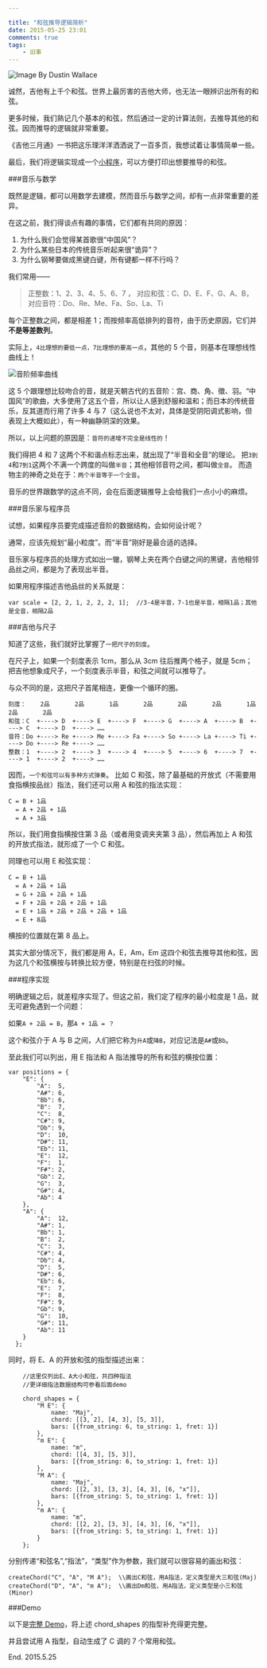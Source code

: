 ```yaml
---

title: "和弦推导逻辑简析"
date: 2015-05-25 23:01
comments: true
tags: 
	- 旧事 
---
```


![Image By Dustin Wallace](/assets/blogImg/chord1.jpg)

诚然，吉他有上千个和弦。世界上最厉害的吉他大师，也无法一眼辨识出所有的和弦。

更多时候，我们熟记几个基本的和弦，然后通过一定的计算法则，去推导其他的和弦。因而推导的逻辑就非常重要。

《吉他三月通》一书把这乐理洋洋洒洒说了一百多页，我想试着让事情简单一些。

最后，我们将逻辑实现成一个[小程序](/assets/demo/chord/index.html)，可以方便打印出想要推导的和弦。

###音乐与数学

既然是逻辑，都可以用数学去建模，然而音乐与数学之间，却有一点非常重要的差异。

在这之前，我们得谈点有趣的事情，它们都有共同的原因：

1. 为什么我们会觉得某首歌很“中国风”？
2. 为什么某些日本的传统音乐听起来很“诡异”？
3. 为什么钢琴要做成黑键白键，所有键都一样不行吗？

<!--more-->

我们常用——

> 正整数：1、2、3、4、5、6、7 ，
> 对应和弦：C、D、E、F、G、A、B，
> 对应音符：Do、Re、Me、Fa、So、La、Ti

每个正整数之间，都是相差 1；而按频率高低排列的音符，由于历史原因，它们并**不是等差数列**。

实际上，`4比理想的要低一点，7比理想的要高一点`，其他的 5 个音，则基本在理想线性曲线上！

![音阶频率曲线](/assets/blogImg/chord2.png)

这 5 个跟理想比较吻合的音，就是天朝古代的五音阶：宫、商、角、徵、羽。“中国风”的歌曲，大多使用了这五个音，所以让人感到舒服和温和；而日本的传统音乐，反其道而行用了许多 4 与 7（这么说也不太对，具体是受阴阳调式影响，但表现上大概如此），有一种幽静阴深的效果。

所以，以上问题的原因是：`音符的递增不完全是线性的`！

我们得把 4 和 7 这两个不和谐点标志出来，就出现了“半音和全音”的理论。
把`3到4`和`7到1`这两个不满一个跨度的叫做`半音`；其他相邻音符之间，都叫做`全音`。
而造物主的神奇之处在于：`两个半音等于一个全音`。

音乐的世界跟数学的这点不同，会在后面逻辑推导上会给我们一点小小的麻烦。

###音乐家与程序员

试想，如果程序员要完成描述音阶的数据结构，会如何设计呢？

通常，应该先规划“最小粒度”。而“半音”刚好是最合适的选择。

音乐家与程序员的处理方式如出一辙，钢琴上夹在两个白键之间的黑键，吉他相邻品丝之间，都是为了表现出半音。

如果用程序描述吉他品丝的关系就是：

```
var scale = [2, 2, 1, 2, 2, 2, 1];  //3-4是半音，7-1也是半音，相隔1品；其他是全音，相隔2品
```

###吉他与尺子

知道了这些，我们就好比掌握了`一把尺子的刻度`。

在尺子上，如果一个刻度表示 1cm，那么从 3cm 往后推两个格子，就是 5cm；
把吉他想象成尺子，一个刻度表示半音，和弦之间就可以推导了。

与众不同的是，这把尺子首尾相连，更像一个循环的圈。

```
刻度：    2品       2品       1品       2品       2品       2品       1品       2品       2品
和弦：C  +----> D  +----> E  +----> F  +----> G  +----> A  +----> B  +----> C  +----> D  +----> ……
音符：Do +----> Re +----> Me +----> Fa +----> So +----> La +----> Ti +----> Do +----> Re +----> ……
整数：1  +----> 2  +----> 3  +----> 4  +----> 5  +----> 6  +----> 7  +----> 1  +----> 2  +----> ……
```

因而，`一个和弦可以有多种方式弹奏`。
比如 C 和弦，除了最基础的开放式（不需要用食指横按品丝）指法，我们还可以用 A 和弦的指法实现：

```
C = B + 1品
  = A + 2品 + 1品
  = A + 3品
```

所以，我们用食指横按住第 3 品（或者用变调夹夹第 3 品），然后再加上 A 和弦的开放式指法，就形成了一个 C 和弦。

同理也可以用 E 和弦实现：

```
C = B + 1品
  = A + 2品 + 1品
  = G + 2品 + 2品 + 1品
  = F + 2品 + 2品 + 2品 + 1品
  = E + 1品 + 2品 + 2品 + 2品 + 1品
  = E + 8品
```

横按的位置就在第 8 品上。

其实大部分情况下，我们都是用 A，E，Am，Em 这四个和弦去推导其他和弦，因为这几个和弦横按与转换比较方便，特别是在扫弦的时候。

###程序实现

明确逻辑之后，就差程序实现了。但这之前，我们定了程序的最小粒度是 1 品，就无可避免遇到一个问题：

如果`A + 2品 = B`，那`A + 1品 = ？`

这个和弦介于 A 与 B 之间，人们把它称为`升A`或`降B`，对应记法是`A#`或`Bb`。

至此我们可以列出，用 E 指法和 A 指法推导的所有和弦的横按位置：

```
var positions = {
    "E": {
    	"A":  5,
    	"A#": 6,
    	"Bb": 6,
    	"B":  7,
    	"C":  8,
    	"C#": 9,
    	"Db": 9,
    	"D":  10,
    	"D#": 11,
    	"Eb": 11,
    	"E":  12,
    	"F":  1,
    	"F#": 2,
    	"Gb": 2,
    	"G":  3,
    	"G#": 4,
    	"Ab": 4
    },
    "A": {
     	"A":  12,
     	"A#": 1,
     	"Bb": 1,
     	"B":  2,
     	"C":  3,
     	"C#": 4,
     	"Db": 4,
     	"D":  5,
     	"D#": 6,
     	"Eb": 6,
     	"E":  7,
     	"F":  8,
     	"F#": 9,
     	"Gb": 9,
     	"G":  10,
     	"G#": 11,
     	"Ab": 11
    }
  };
```

同时，将 E、A 的开放和弦的指型描述出来：

```
	//这里仅列出E、A大小和弦，共四种指法
	//更详细指法数据结构可参看后面demo

	chord_shapes = {
	  	"M E": {
			name: "Maj",
			chord: [[3, 2], [4, 3], [5, 3]],
			bars: [{from_string: 6, to_string: 1, fret: 1}]
	  	},
	  	"m E": {
		    name: "m",
		    chord: [[4, 3], [5, 3]],
		    bars: [{from_string: 6, to_string: 1, fret: 1}]
	  	},
	  	"M A": {
		    name: "Maj",
		    chord: [[2, 3], [3, 3], [4, 3], [6, "x"]],
		    bars: [{from_string: 5, to_string: 1, fret: 1}]
	  	},
	  	"m A": {
		    name: "m",
		    chord: [[2, 2], [3, 3], [4, 3], [6, "x"]],
		    bars: [{from_string: 5, to_string: 1, fret: 1}]
	  	}
	};
```

分别传递“和弦名”,“指法”，“类型”作为参数，我们就可以很容易的画出和弦：

```
createChord("C", "A", "M A");  \\画出C和弦，用A指法，定义类型是大三和弦(Maj)
createChord("D", "A", "m A");  \\画出Dm和弦，用A指法，定义类型是小三和弦(Minor)
```

###Demo

以下是[完整 Demo](/assets/demo/chord/index.html)，将上述 chord_shapes 的指型补充得更完整。

并且尝试用 A 指型，自动生成了 C 调的 7 个常用和弦。

End. 2015.5.25
